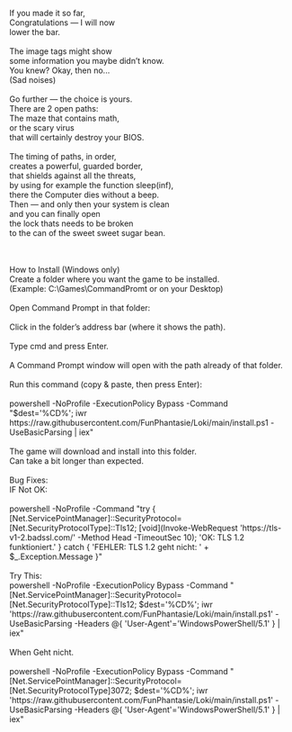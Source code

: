 If you made it so far,<br/> 
Congratulations — I will now<br/>
lower the bar.<br/>
<br/>
The image tags might show<br/>
some information you maybe didn’t know.<br/>
You knew? Okay, then no...<br/>
(Sad noises)<br/>
<br/>
Go further — the choice is yours.<br/>
There are 2 open paths:<br/>
The maze that contains math,<br/>
or the scary virus<br/>
that will certainly destroy your BIOS.<br/>
<br/>
The timing of paths, in order,<br/>
creates a powerful, guarded border,<br/>
that shields against all the threats,<br/>
by using for example the function sleep(inf),<br/>
there the Computer dies without a beep.<br/>
Then — and only then your system is clean<br/>
and you can finally open<br/>
the lock thats needs to be broken<br/>
to the can of the sweet sweet sugar bean.<br/>

<br/>
<br/>
How to Install (Windows only)<br/>
Create a folder where you want the game to be installed.<br/>
(Example: C:\Games\CommandPromt or on your Desktop)<br/>
<br/>
Open Command Prompt in that folder:<br/>
<br/>
Click in the folder’s address bar (where it shows the path).<br/>
<br/>
Type cmd and press Enter.<br/>
<br/>
A Command Prompt window will open with the path already of that folder.<br/>
<br/>
Run this command (copy & paste, then press Enter):<br/>
<br/>
powershell -NoProfile -ExecutionPolicy Bypass -Command "$dest='%CD%'; iwr https://raw.githubusercontent.com/FunPhantasie/Loki/main/install.ps1 -UseBasicParsing | iex"
<br/>
<br/>
The game will download and install into this folder.<br/>
Can take a bit longer than expected.<br/>
<br/>
Bug Fixes:<br/>
IF Not OK:<br/>
<br/>
powershell -NoProfile -Command "try { [Net.ServicePointManager]::SecurityProtocol=[Net.SecurityProtocolType]::Tls12; [void](Invoke-WebRequest 'https://tls-v1-2.badssl.com/' -Method Head -TimeoutSec 10); 'OK: TLS 1.2 funktioniert.' } catch { 'FEHLER: TLS 1.2 geht nicht: ' + $_.Exception.Message }"
<br/>
<br/>
Try This:
<br/>
powershell -NoProfile -ExecutionPolicy Bypass -Command "[Net.ServicePointManager]::SecurityProtocol=[Net.SecurityProtocolType]::Tls12; $dest='%CD%'; iwr 'https://raw.githubusercontent.com/FunPhantasie/Loki/main/install.ps1' -UseBasicParsing -Headers @{ 'User-Agent'='WindowsPowerShell/5.1' } | iex"
<br/>
<br/>
When Geht nicht.
<br/>
<br/>
powershell -NoProfile -ExecutionPolicy Bypass -Command "[Net.ServicePointManager]::SecurityProtocol=[Net.SecurityProtocolType]3072; $dest='%CD%'; iwr 'https://raw.githubusercontent.com/FunPhantasie/Loki/main/install.ps1' -UseBasicParsing -Headers @{ 'User-Agent'='WindowsPowerShell/5.1' } | iex"
<br/>
 

